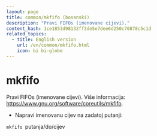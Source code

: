 ```yaml
---
layout: page
title: common/mkfifo (bosanski)
description: "Pravi FIFOs (imenovane cijevi)."
content_hash: 1ce1853d98132ff3de5e7dee6d250c70878c5c1d
related_topics:
  - title: English version
    url: /en/common/mkfifo.html
    icon: bi bi-globe
---
```

# mkfifo

Pravi FIFOs (imenovane cijevi).
Više informacija: <https://www.gnu.org/software/coreutils/mkfifo>.

- Napravi imenovanu cijev na zadatoj putanji:

`mkfifo `<span class="tldr-var badge badge-pill bg-dark-lm bg-white-dm text-white-lm text-dark-dm font-weight-bold">putanja/do/cijev</span>
